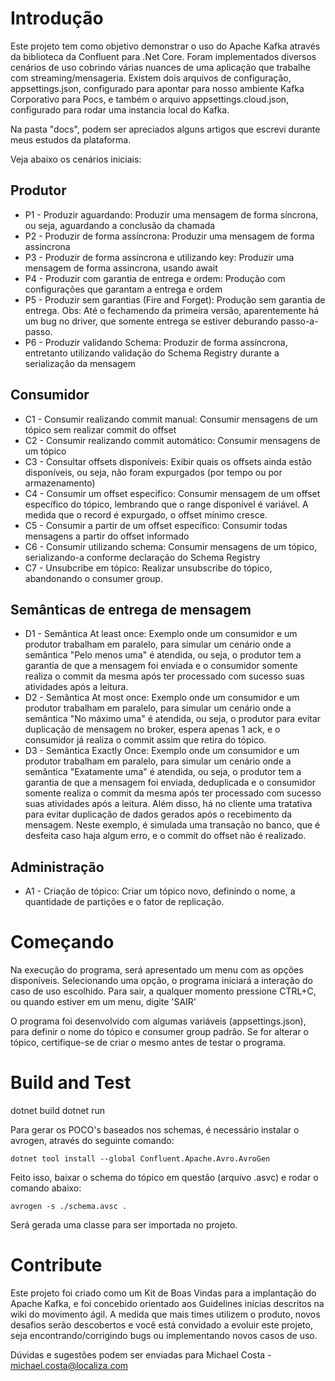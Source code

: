 # Introdução
Este projeto tem como objetivo demonstrar o uso do Apache Kafka através da biblioteca da Confluent para .Net Core.
Foram implementados diversos cenários de uso cobrindo várias nuances de uma aplicação que trabalhe com streaming/mensageria.
Existem dois arquivos de configuração, appsettings.json, configurado para apontar para nosso ambiente Kafka Corporativo para Pocs, e também o arquivo appsettings.cloud.json, configurado para rodar uma instancia local do Kafka.

Na pasta "docs", podem ser apreciados alguns artigos que escrevi durante meus estudos da plataforma.

Veja abaixo os cenários iniciais:

## Produtor
* P1 - Produzir aguardando:
  Produzir uma mensagem de forma síncrona, ou seja, aguardando a conclusão da chamada
* P2 - Produzir de forma assíncrona:
  Produzir uma mensagem de forma assincrona
* P3 - Produzir de forma assíncrona e utilizando key:
  Produzir uma mensagem de forma assincrona, usando await
* P4 - Produzir com garantia de entrega e ordem:
  Produção com configurações que garantam a entrega e ordem
* P5 - Produzir sem garantias (Fire and Forget):
  Produção sem garantia de entrega. Obs: Até o fechamendo da primeira versão, aparentemente há um bug no driver, que somente entrega se estiver deburando passo-a-passo.
* P6 - Produzir validando Schema:
  Produzir de forma assíncrona, entretanto utilizando validação do Schema Registry durante a serialização da mensagem 
## Consumidor
* C1 - Consumir realizando commit manual:
  Consumir mensagens de um tópico sem realizar commit do offset
* C2 - Consumir realizando commit automático:
  Consumir mensagens de um tópico
* C3 - Consultar offsets disponíveis:
  Exibir quais os offsets ainda estão disponíveis, ou seja, não foram expurgados (por tempo ou por armazenamento)
* C4 - Consumir um offset específico:
  Consumir mensagem de um offset específico do tópico, lembrando que o range disponível é variável. A medida que o record é expurgado, o offset mínimo cresce.
* C5 - Consumir a partir de um offset específico:
  Consumir todas mensagens a partir do offset informado
* C6 - Consumir utilizando schema:
  Consumir mensagens de um tópico, serializando-a conforme declaração do Schema Registry
* C7 - Unsubcribe em tópico:
  Realizar unsubscribe do tópico, abandonando o consumer group.
## Semânticas de entrega de mensagem
* D1 - Semântica At least once:
  Exemplo onde um consumidor e um produtor trabalham em paralelo, para simular um cenário onde a semântica "Pelo menos uma" é atendida, ou seja, 
  o produtor tem a garantia de que a mensagem foi enviada e o consumidor somente realiza o commit da mesma após ter processado com sucesso suas atividades após a leitura. 
* D2 - Semântica At most once:
  Exemplo onde um consumidor e um produtor trabalham em paralelo, para simular um cenário onde a semântica "No máximo uma" é atendida, ou seja,
  o produtor para evitar duplicação de mensagem no broker, espera apenas 1 ack, e o consumidor já realiza o commit assim que retira do tópico. 
* D3 - Semântica Exactly Once:
  Exemplo onde um consumidor e um produtor trabalham em paralelo, para simular um cenário onde a semântica "Exatamente uma" é atendida, ou seja, 
  o produtor tem a garantia de que a mensagem foi enviada, deduplicada e o consumidor somente realiza o commit da mesma após ter processado com sucesso suas atividades após a leitura.
  Além disso, há no cliente uma tratativa para evitar duplicação de dados gerados após o recebimento da mensagem. Neste exemplo, é simulada uma transação no banco, que é desfeita caso haja algum erro, e o commit do offset não é realizado.

## Administração
* A1 - Criação de tópico:
  Criar um tópico novo, definindo o nome, a quantidade de partições e o fator de replicação.

# Começando
Na execução do programa, será apresentado um menu com as opções disponíveis. Selecionando uma opção, o programa iniciará a interação do caso de uso escolhido.
Para sair, a qualquer momento pressione CTRL+C, ou quando estiver em um menu, digite 'SAIR'

O programa foi desenvolvido com algumas variáveis (appsettings.json), para definir o nome do tópico e consumer group padrão. Se for alterar o tópico, certifique-se de criar o mesmo antes de testar o programa.

# Build and Test
dotnet build
dotnet run

Para gerar os POCO's baseados nos schemas, é necessário instalar o avrogen, através do seguinte comando:

```
dotnet tool install --global Confluent.Apache.Avro.AvroGen
```

Feito isso, baixar o schema do tópico em questão (arquivo .asvc) e rodar o comando abaixo:

```
avrogen -s ./schema.avsc .
```
Será gerada uma classe para ser importada no projeto.


# Contribute
Este projeto foi criado como um Kit de Boas Vindas para a implantação do Apache Kafka, e foi concebido orientado aos Guidelines inicias descritos na wiki do movimento ágil.
A medida que mais times utilizem o produto, novos desafios serão descobertos e você está convidado a evoluir este projeto, seja encontrando/corrigindo bugs ou implementando novos casos de uso.

Dúvidas e sugestões podem ser enviadas para Michael Costa - michael.costa@localiza.com

